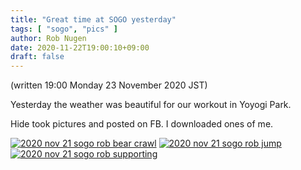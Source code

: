 ```yaml
---
title: "Great time at SOGO yesterday"
tags: [ "sogo", "pics" ]
author: Rob Nugen
date: 2020-11-22T19:00:10+09:00
draft: false
---
```


(written 19:00 Monday 23 November 2020 JST)

Yesterday the weather was beautiful for our workout in Yoyogi Park.

Hide took pictures and posted on FB.  I downloaded ones of me.

[![2020 nov 21 sogo rob bear crawl](//b.robnugen.com/journal/2020/thumbs/2020_nov_21_sogo_rob_bear_crawl.jpg)](//b.robnugen.com/journal/2020/2020_nov_21_sogo_rob_bear_crawl.jpg)
[![2020 nov 21 sogo rob jump](//b.robnugen.com/journal/2020/thumbs/2020_nov_21_sogo_rob_jump.jpg)](//b.robnugen.com/journal/2020/2020_nov_21_sogo_rob_jump.jpg)
[![2020 nov 21 sogo rob supporting](//b.robnugen.com/journal/2020/thumbs/2020_nov_21_sogo_rob_supporting.jpg)](//b.robnugen.com/journal/2020/2020_nov_21_sogo_rob_supporting.jpg)
